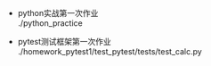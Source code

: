 - python实战第一次作业<br>./python_practice

- pytest测试框架第一次作业<br>./homework_pytest1/test_pytest/tests/test_calc.py